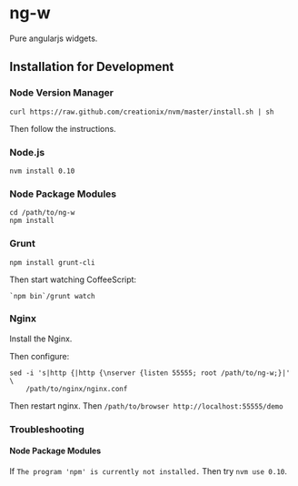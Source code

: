ng-w
====

Pure angularjs widgets.

Installation for Development
-----------

### Node Version Manager

    curl https://raw.github.com/creationix/nvm/master/install.sh | sh

Then follow the instructions.

### Node.js

    nvm install 0.10

### Node Package Modules

    cd /path/to/ng-w
    npm install

### Grunt

    npm install grunt-cli

Then start watching CoffeeScript:

    `npm bin`/grunt watch

### Nginx

Install the Nginx.

Then configure:

    sed -i 's|http {|http {\nserver {listen 55555; root /path/to/ng-w;}|' \
        /path/to/nginx/nginx.conf

Then restart nginx.
Then `/path/to/browser http://localhost:55555/demo`

### Troubleshooting

#### Node Package Modules

If `The program 'npm' is currently not installed.`
Then try `nvm use 0.10`.
